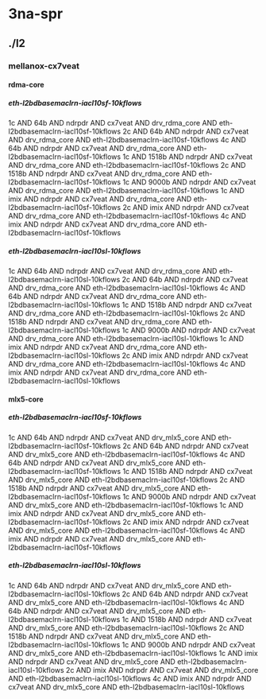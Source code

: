 # 3na-spr
## ./l2
### mellanox-cx7veat
#### rdma-core
##### eth-l2bdbasemaclrn-iacl10sf-10kflows
1c AND 64b AND ndrpdr AND cx7veat AND drv_rdma_core AND eth-l2bdbasemaclrn-iacl10sf-10kflows
2c AND 64b AND ndrpdr AND cx7veat AND drv_rdma_core AND eth-l2bdbasemaclrn-iacl10sf-10kflows
4c AND 64b AND ndrpdr AND cx7veat AND drv_rdma_core AND eth-l2bdbasemaclrn-iacl10sf-10kflows
1c AND 1518b AND ndrpdr AND cx7veat AND drv_rdma_core AND eth-l2bdbasemaclrn-iacl10sf-10kflows
2c AND 1518b AND ndrpdr AND cx7veat AND drv_rdma_core AND eth-l2bdbasemaclrn-iacl10sf-10kflows
1c AND 9000b AND ndrpdr AND cx7veat AND drv_rdma_core AND eth-l2bdbasemaclrn-iacl10sf-10kflows
1c AND imix AND ndrpdr AND cx7veat AND drv_rdma_core AND eth-l2bdbasemaclrn-iacl10sf-10kflows
2c AND imix AND ndrpdr AND cx7veat AND drv_rdma_core AND eth-l2bdbasemaclrn-iacl10sf-10kflows
4c AND imix AND ndrpdr AND cx7veat AND drv_rdma_core AND eth-l2bdbasemaclrn-iacl10sf-10kflows
##### eth-l2bdbasemaclrn-iacl10sl-10kflows
1c AND 64b AND ndrpdr AND cx7veat AND drv_rdma_core AND eth-l2bdbasemaclrn-iacl10sl-10kflows
2c AND 64b AND ndrpdr AND cx7veat AND drv_rdma_core AND eth-l2bdbasemaclrn-iacl10sl-10kflows
4c AND 64b AND ndrpdr AND cx7veat AND drv_rdma_core AND eth-l2bdbasemaclrn-iacl10sl-10kflows
1c AND 1518b AND ndrpdr AND cx7veat AND drv_rdma_core AND eth-l2bdbasemaclrn-iacl10sl-10kflows
2c AND 1518b AND ndrpdr AND cx7veat AND drv_rdma_core AND eth-l2bdbasemaclrn-iacl10sl-10kflows
1c AND 9000b AND ndrpdr AND cx7veat AND drv_rdma_core AND eth-l2bdbasemaclrn-iacl10sl-10kflows
1c AND imix AND ndrpdr AND cx7veat AND drv_rdma_core AND eth-l2bdbasemaclrn-iacl10sl-10kflows
2c AND imix AND ndrpdr AND cx7veat AND drv_rdma_core AND eth-l2bdbasemaclrn-iacl10sl-10kflows
4c AND imix AND ndrpdr AND cx7veat AND drv_rdma_core AND eth-l2bdbasemaclrn-iacl10sl-10kflows
#### mlx5-core
##### eth-l2bdbasemaclrn-iacl10sf-10kflows
1c AND 64b AND ndrpdr AND cx7veat AND drv_mlx5_core AND eth-l2bdbasemaclrn-iacl10sf-10kflows
2c AND 64b AND ndrpdr AND cx7veat AND drv_mlx5_core AND eth-l2bdbasemaclrn-iacl10sf-10kflows
4c AND 64b AND ndrpdr AND cx7veat AND drv_mlx5_core AND eth-l2bdbasemaclrn-iacl10sf-10kflows
1c AND 1518b AND ndrpdr AND cx7veat AND drv_mlx5_core AND eth-l2bdbasemaclrn-iacl10sf-10kflows
2c AND 1518b AND ndrpdr AND cx7veat AND drv_mlx5_core AND eth-l2bdbasemaclrn-iacl10sf-10kflows
1c AND 9000b AND ndrpdr AND cx7veat AND drv_mlx5_core AND eth-l2bdbasemaclrn-iacl10sf-10kflows
1c AND imix AND ndrpdr AND cx7veat AND drv_mlx5_core AND eth-l2bdbasemaclrn-iacl10sf-10kflows
2c AND imix AND ndrpdr AND cx7veat AND drv_mlx5_core AND eth-l2bdbasemaclrn-iacl10sf-10kflows
4c AND imix AND ndrpdr AND cx7veat AND drv_mlx5_core AND eth-l2bdbasemaclrn-iacl10sf-10kflows
##### eth-l2bdbasemaclrn-iacl10sl-10kflows
1c AND 64b AND ndrpdr AND cx7veat AND drv_mlx5_core AND eth-l2bdbasemaclrn-iacl10sl-10kflows
2c AND 64b AND ndrpdr AND cx7veat AND drv_mlx5_core AND eth-l2bdbasemaclrn-iacl10sl-10kflows
4c AND 64b AND ndrpdr AND cx7veat AND drv_mlx5_core AND eth-l2bdbasemaclrn-iacl10sl-10kflows
1c AND 1518b AND ndrpdr AND cx7veat AND drv_mlx5_core AND eth-l2bdbasemaclrn-iacl10sl-10kflows
2c AND 1518b AND ndrpdr AND cx7veat AND drv_mlx5_core AND eth-l2bdbasemaclrn-iacl10sl-10kflows
1c AND 9000b AND ndrpdr AND cx7veat AND drv_mlx5_core AND eth-l2bdbasemaclrn-iacl10sl-10kflows
1c AND imix AND ndrpdr AND cx7veat AND drv_mlx5_core AND eth-l2bdbasemaclrn-iacl10sl-10kflows
2c AND imix AND ndrpdr AND cx7veat AND drv_mlx5_core AND eth-l2bdbasemaclrn-iacl10sl-10kflows
4c AND imix AND ndrpdr AND cx7veat AND drv_mlx5_core AND eth-l2bdbasemaclrn-iacl10sl-10kflows
